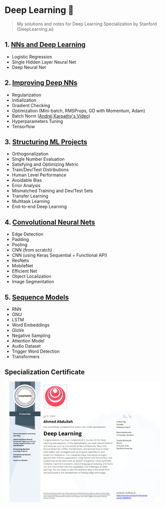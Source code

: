 # Deep Learning 🧠

> My solutions and notes for Deep Learning Specialization by Stanford (DeepLearning.ai)

## 1. [NNs and Deep Learning](https://github.com/ahmedivy/deep-learning/blob/main/Notes/Personal/NNs%20and%20Deep%20Learning.md)

- Logistic Regression
- Single Hidden Layer Neural Net
- Deep Neural Net

## 2. [Improving Deep NNs](https://github.com/ahmedivy/deep-learning/blob/main/Notes/Personal/Improving%20Deep%20NNs.md)

- Regularization
- Initialization
- Gradient Checking
- Optimization (Mini-batch, RMSProps, GD with Momentum, Adam)
- Batch Norm ([Andrej Karpathy's Video](https://www.youtube.com/watch?v=P6sfmUTpUmc&list=PLAqhIrjkxbuWI23v9cThsA9GvCAUhRvKZ&index=4))
- Hyperparameters Tuning
- Tensorflow

## 3. [Structuring ML Projects](https://github.com/ahmedivy/deep-learning/blob/main/Notes/Personal/Structuring%20ML%20Projects.md)

- Orthogonalization
- Single Number Evaluation
- Satisfying and Optimizing Metric
- Train/Dev/Test Distributions
- Human Level Performance
- Avoidable Bias
- Error Analysis
- Mismatched Training and Dev/Test Sets
- Transfer Learning
- Multitask Learning
- End-to-end Deep Learning

## 4. [Convolutional Neural Nets](https://github.com/mbadry1/DeepLearning.ai-Summary/tree/master/4-%20Convolutional%20Neural%20Networks)

- Edge Detection
- Padding
- Pooling
- CNN (from scratch)
- CNN (using Keras Sequential + Functional API)
- ResNets
- MobileNet
- Efficient Net
- Object Localization
- Image Segmentation

## 5. [Sequence Models](https://github.com/mbadry1/DeepLearning.ai-Summary/blob/master/5-%20Sequence%20Models/Readme.md)

- RNN
- GNU
- LSTM
- Word Embeddings
- GloVe
- Negative Sampling
- Attention Model
- Audio Dataset
- Trigger Word Detection
- Transformers

## Specialization Certificate
![certificate](Certificates/Specialization-1.png)
